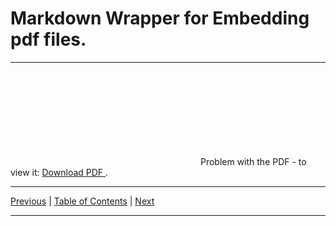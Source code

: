 # Markdown Wrapper for Embedding pdf files.

<hr>

<object data="./topic_11.pdf" type="application/pdf" width="700px" height="700px">
  <embed src="./topic_11.pdf">
      Problem with the PDF - to view it:
      <a href="./topic_11.pdf">
          Download PDF
      </a>.
  </embed>
</object>

<hr>

[Previous](../../topic_10/html/topic_10.html)
| [Table of Contents](../../toc/md/topic_toc.md)
| [Next](../../topic_12/html/topic_12.html)

<hr>

